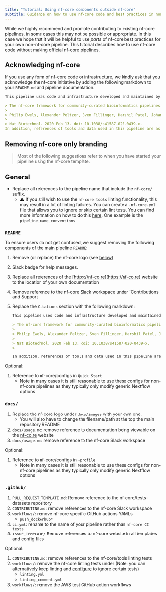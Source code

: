 ```yaml
---
title: "Tutorial: Using nf-core components outside nf-core"
subtitle: Guidance on how to use nf-core code and best practices in non-nf-core pipelines.
---
```


While we highly recommend and promote contributing to existing nf-core pipelines, in some cases this may not be possible or appropriate. In this case we hope that it will be helpful to use _parts_ of nf-core best practices for your own non-nf-core pipeline. This tutorial describes how to use nf-core code without making official nf-core pipelines.

## Acknowledging nf-core

If you use any form of nf-core code or infrastructure, we kindly ask that you acknowledge the nf-core initiative by adding the following markdown to your `README.md` and pipeline documentation.

```markdown
This pipeline uses code and infrastructure developed and maintained by the [nf-core](https://nf-co.re) community, reused here under the [MIT license](https://github.com/nf-core/tools/blob/master/LICENSE).

> The nf-core framework for community-curated bioinformatics pipelines.
>
> Philip Ewels, Alexander Peltzer, Sven Fillinger, Harshil Patel, Johannes Alneberg, Andreas Wilm, Maxime Ulysse Garcia, Paolo Di Tommaso & Sven Nahnsen.
>
> Nat Biotechnol. 2020 Feb 13. doi: 10.1038/s41587-020-0439-x.
In addition, references of tools and data used in this pipeline are as follows:
```

## Removing nf-core only branding

> Most of the following suggestions refer to when you have started your pipeline using the nf-core template.

## General

- Replace all references to the pipeline name that include the `nf-core/` suffix.
  - :warning: If you still wish to use the `nf-core tools` linting functionality, this may result in a lot of linting failures. You can create a `.nf-core.yml` file that allows you to ignore or skip certain lint tests. You can find more information on how to do this [here](/tools/#linting-config). One example is the `pipeline_name_conventions`

### `README`

To ensure users do not get confused, we suggest removing the following components of the main pipeline `README`:

1. Remove (or replace) the nf-core logo (see [below](#docs))
2. Slack badge for help messages.
3. Replace all references of the [https://nf-co.re](https://nf-co.re) website to the location of your own documentation
4. Remove reference to the nf-core Slack workspace under `Contributions and Support
5. Replace the `Citations` section with the following markdown:

    ```markdown
    This pipeline uses code and infrastructure developed and maintained by the [nf-core](https://nf-co.re) initative, and reused here under the [MIT license](https://github.com/nf-core/tools/blob/master/LICENSE).

    > The nf-core framework for community-curated bioinformatics pipelines.
    >
    > Philip Ewels, Alexander Peltzer, Sven Fillinger, Harshil Patel, Johannes Alneberg, Andreas Wilm, Maxime Ulysse Garcia, Paolo Di Tommaso & Sven Nahnsen.
    >
    > Nat Biotechnol. 2020 Feb 13. doi: 10.1038/s41587-020-0439-x.
    >
    
    In addition, references of tools and data used in this pipeline are as follows:
    ```

Optional:

1. Reference to nf-core/configs in `Quick Start`
     - Note in many cases it is still reasonable to use these configs for non-nf-core pipelines as they typically only modify generic Nextflow options

### `docs/`

1. Replace the nf-core logo under `docs/images` with your own one.
     - You will also have to change the filename/path at the top the main repository README
2. `docs/usage.md`: remove reference to documentation being viewable on the [nf-co.re](https://nf-co.re) website
3. `docs/usage.md`: remove reference to the nf-core Slack workspace

Optional:

1. Reference to nf-core/configs in `-profile`
     - Note in many cases it is still reasonable to use these configs for non-nf-core pipelines as they typically only modify generic Nextflow options

### `.github/`

1. `PULL_REQUEST_TEMPLATE.md`: Remove reference to the nf-core/tests-datasets repository
2. `CONTRIBUTING.md`: remove references to the nf-core Slack workspace
3. `workflows/`: remove nf-core specific GitHub actions YAMLs
    - `push_dockerhub*`
4. `ci.yml`: rename to the name of your pipeline rather than `nf-core CI tests`
5. `ISSUE_TEMPLATE/` Remove references to nf-core website in all templates and config files

Optional:

1. `CONTRIBUTING.md`: remove references to the nf-core/tools linting tests
2. `workflows/`: remove the nf-core linting tests under (Note: you can alternatively keep linting and [configure](#general) to ignore certain tests)
    - `linting.yml`
    - `linting_comment.yml`
3. `workflows/`: remove the AWS test GitHub action workflows

<!-- TODO: Using external module repositories -->
